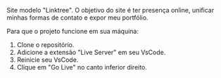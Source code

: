 Site modelo "Linktree".
O objetivo do site é ter presença online, unificar minhas formas de contato e expor meu portfólio.

Para que o projeto funcione em sua máquina:
1. Clone o repositório.
2. Adicione a extensão "Live Server" em seu VsCode.
3. Reinicie seu VsCode.
4. Clique em "Go Live" no canto inferior direito.
